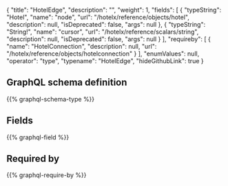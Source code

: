 {
  "title": "HotelEdge",
  "description": "",
  "weight": 1,
  "fields": [
    {
      "typeString": "Hotel",
      "name": "node",
      "url": "/hotelx/reference/objects/hotel",
      "description": null,
      "isDeprecated": false,
      "args": null
    },
    {
      "typeString": "String!",
      "name": "cursor",
      "url": "/hotelx/reference/scalars/string",
      "description": null,
      "isDeprecated": false,
      "args": null
    }
  ],
  "requireby": [
    {
      "name": "HotelConnection",
      "description": null,
      "url": "/hotelx/reference/objects/hotelconnection"
    }
  ],
  "enumValues": null,
  "operator": "type",
  "typename": "HotelEdge",
  "hideGithubLink": true
}
## GraphQL schema definition

{{% graphql-schema-type %}}

## Fields

{{% graphql-field %}}

## Required by

{{% graphql-require-by %}}
